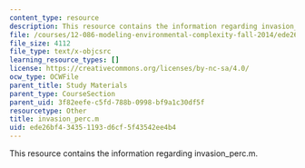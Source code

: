 ```yaml
---
content_type: resource
description: This resource contains the information regarding invasion_perc.m.
file: /courses/12-086-modeling-environmental-complexity-fall-2014/ede26bf434351193d6cf5f43542ee4b4_invasion_perc.m
file_size: 4112
file_type: text/x-objcsrc
learning_resource_types: []
license: https://creativecommons.org/licenses/by-nc-sa/4.0/
ocw_type: OCWFile
parent_title: Study Materials
parent_type: CourseSection
parent_uid: 3f82eefe-c5fd-788b-0998-bf9a1c30df5f
resourcetype: Other
title: invasion_perc.m
uid: ede26bf4-3435-1193-d6cf-5f43542ee4b4
---
```

This resource contains the information regarding invasion_perc.m.